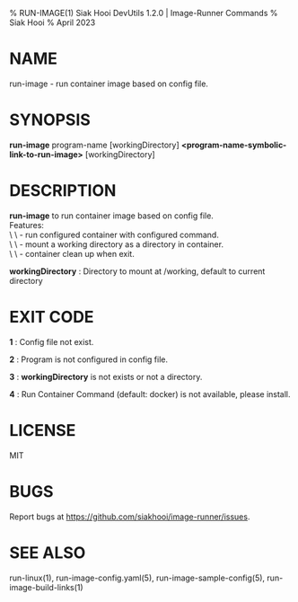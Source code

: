 % RUN-IMAGE(1) Siak Hooi DevUtils 1.2.0 | Image-Runner Commands
% Siak Hooi
% April 2023

# NAME

run-image - run container image based on config file.

# SYNOPSIS

**run-image** program-name [workingDirectory]
**\<program-name-symbolic-link-to-run-image\>** [workingDirectory]

# DESCRIPTION

**run-image** to run container image based on config file.\
Features: \
\ \ - run configured container with configured command.\
\ \ - mount a working directory as a directory in container.\
\ \ - container clean up when exit.

**workingDirectory**
: Directory to mount at /working, default to current directory

# EXIT CODE

**1**
: Config file not exist.

**2**
: Program is not configured in config file.

**3**
: **workingDirectory** is not exists or not a directory.

**4**
: Run Container Command (default: docker) is not available, please install.

# LICENSE

MIT

# BUGS

Report bugs at <https://github.com/siakhooi/image-runner/issues>.

# SEE ALSO

run-linux(1), run-image-config.yaml(5), run-image-sample-config(5), run-image-build-links(1)
